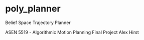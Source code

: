 # poly_planner
Belief Space Trajectory Planner

ASEN 5519 - Algorithmic Motion Planning Final Project
Alex Hirst

